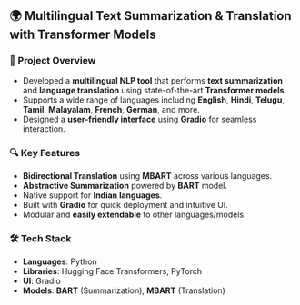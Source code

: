 ## 🌍 Multilingual Text Summarization & Translation with Transformer Models

### 📌 Project Overview
- Developed a **multilingual NLP tool** that performs **text summarization** and **language translation** using state-of-the-art **Transformer models**.
- Supports a wide range of languages including **English**, **Hindi**, **Telugu**, **Tamil**, **Malayalam**, **French**, **German**, and more.
- Designed a **user-friendly interface** using **Gradio** for seamless interaction.

### 🔍 Key Features
- **Bidirectional Translation** using **MBART** across various languages.
- **Abstractive Summarization** powered by **BART** model.
-  Native support for **Indian languages**.
- Built with **Gradio** for quick deployment and intuitive UI.
-  Modular and **easily extendable** to other languages/models.

### 🛠️ Tech Stack
- **Languages**: Python  
- **Libraries**: Hugging Face Transformers, PyTorch  
- **UI**: Gradio  
- **Models**: **BART** (Summarization), **MBART** (Translation)
